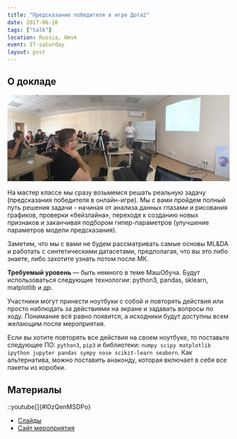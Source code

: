 ```yaml
---
title: "Предсказание победителя в игре Дота2"
date: 2017-06-10
tags: ["talk"]
location: Russia, Omsk
event: IT-saturday
layout: post
---
```


## О докладе

![Общее фото](/assets/2017-06-10-workshop-dota2-solving/image.jpg)

На мастер классе мы сразу возьмемся решать реальную задачу (предсказания победителя в онлайн-игре). Мы с вами пройдем полный путь решения задачи - начиная от анализа данных глазами и рисования графиков, проверки «бейзлайна», переходя к созданию новых признаков и заканчивая подбором гипер-параметров (улучшение параметров модели предсказания).

Заметим, что мы с вами не будем рассматривать самые основы ML&DA и работать с синтетическими датасетами, предполагая, что вы это либо знаете, либо захотите узнать потом после МК.

**Требуемый уровень** — быть немного в теме МашОбуча.
Будут использоваться следующие технологии: python3, pandas, sklearn, matplotlib и др.

Участники могут принести ноутбуки с собой и повторять действия или просто наблюдать за действиями на экране и задавать вопросы по ходу. Понимание всё равно появится, а исходники будут доступны всем желающим после мероприятия.

Если вы хотите повторять все действия на своем ноутбуке, то поставьте следующее ПО: `python3`, `pip3` и библиотеки: `numpy scipy matplotlib ipython jupyter pandas sympy nose scikit-learn seaborn`. Как альтернатива, можно поставить анаконду, которая включает в себя все пакеты из коробки.

## Материалы

::youtube[]{#l0zQenMSDPo}

- [Слайды](https://nbviewer.jupyter.org/github/mlomsk/ML_Workshop_10.06.2017/blob/master/main.ipynb)
- [Сайт мероприятия](https://mlomsk.github.io/2017/06/10/workshop/)
